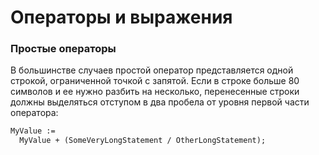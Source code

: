 # Операторы и выражения

### Простые операторы

В большинстве случаев простой оператор представляется одной строкой, ограниченной точкой с запятой. Если в строке больше 80 символов и ее нужно разбить на несколько, перенесенные строки должны выделяться отступом в два пробела от уровня первой части оператора:

```Pascal
MyValue := 
  MyValue + (SomeVeryLongStatement / OtherLongStatement);
```



